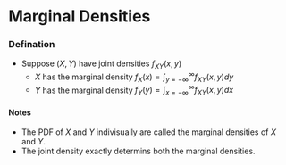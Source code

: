 # Marginal Densities
### Defination
- Suppose $(X,Y)$ have joint densities $f_{XY}(x,y)$
  - $X$ has the marginal density $f_X(x) = \int_{y=-\infty}^{\infty} f_{XY}(x,y) dy$
  - $Y$ has the marginal density $f_Y(y) = \int_{x=-\infty}^{\infty} f_{XY}(x,y) dx$
#### Notes
- The PDF of $X$ and $Y$ indivisually are called the marginal densities of $X$ and $Y$.
- The joint density exactly determins both the marginal densities.
